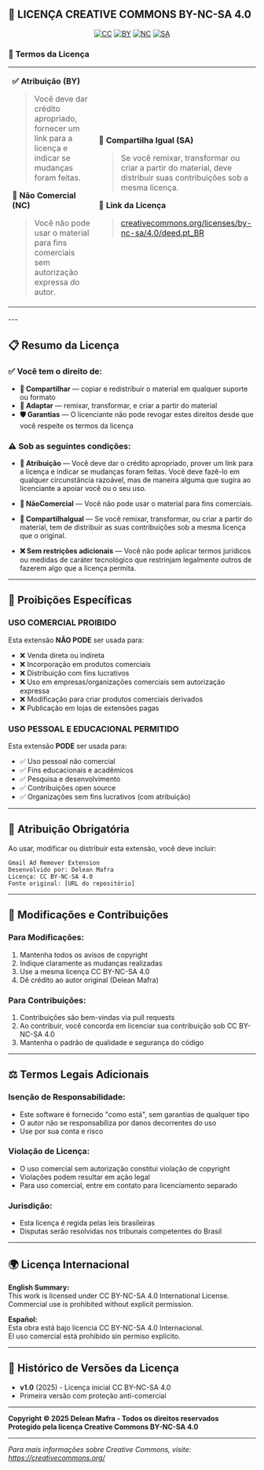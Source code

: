 ## 📄 **LICENÇA CREATIVE COMMONS BY-NC-SA 4.0**

<div align="center">

[![CC](https://mirrors.creativecommons.org/presskit/icons/cc.svg)](https://creativecommons.org/licenses/by-nc-sa/4.0/)
[![BY](https://mirrors.creativecommons.org/presskit/icons/by.svg)](https://creativecommons.org/licenses/by-nc-sa/4.0/)
[![NC](https://mirrors.creativecommons.org/presskit/icons/nc.svg)](https://creativecommons.org/licenses/by-nc-sa/4.0/)
[![SA](https://mirrors.creativecommons.org/presskit/icons/sa.svg)](https://creativecommons.org/licenses/by-nc-sa/4.0/)

</div>

### 🔧 **Termos da Licença**

<table>
<tr>
<td width="50%">

**✅ Atribuição (BY)**
> Você deve dar crédito apropriado, fornecer um link para a licença e indicar se mudanças foram feitas.

**🚫 Não Comercial (NC)** 
> Você não pode usar o material para fins comerciais sem autorização expressa do autor.

</td>
<td width="50%">

**🔄 Compartilha Igual (SA)**
> Se você remixar, transformar ou criar a partir do material, deve distribuir suas contribuições sob a mesma licença.

**🔗 Link da Licença**
> [creativecommons.org/licenses/by-nc-sa/4.0/deed.pt_BR](https://creativecommons.org/licenses/by-nc-sa/4.0/deed.pt_BR)

</td>
</tr>
</table>
---

## 📋 Resumo da Licença

### ✅ **Você tem o direito de:**

- **🔄 Compartilhar** — copiar e redistribuir o material em qualquer suporte ou formato
- **🔧 Adaptar** — remixar, transformar, e criar a partir do material
- **🛡️ Garantias** — O licenciante não pode revogar estes direitos desde que você respeite os termos da licença

### ⚠️ **Sob as seguintes condições:**

- **👤 Atribuição** — Você deve dar o crédito apropriado, prover um link para a licença e indicar se mudanças foram feitas. Você deve fazê-lo em qualquer circunstância razoável, mas de maneira alguma que sugira ao licenciante a apoiar você ou o seu uso.

- **🚫 NãoComercial** — Você não pode usar o material para fins comerciais.

- **🔄 CompartilhaIgual** — Se você remixar, transformar, ou criar a partir do material, tem de distribuir as suas contribuições sob a mesma licença que o original.

- **❌ Sem restrições adicionais** — Você não pode aplicar termos jurídicos ou medidas de caráter tecnológico que restrinjam legalmente outros de fazerem algo que a licença permita.

---

## 🚫 Proibições Específicas

### **USO COMERCIAL PROIBIDO**
Esta extensão **NÃO PODE** ser usada para:
- ❌ Venda direta ou indireta
- ❌ Incorporação em produtos comerciais
- ❌ Distribuição com fins lucrativos
- ❌ Uso em empresas/organizações comerciais sem autorização expressa
- ❌ Modificação para criar produtos comerciais derivados
- ❌ Publicação em lojas de extensões pagas

### **USO PESSOAL E EDUCACIONAL PERMITIDO**
Esta extensão **PODE** ser usada para:
- ✅ Uso pessoal não comercial
- ✅ Fins educacionais e acadêmicos
- ✅ Pesquisa e desenvolvimento
- ✅ Contribuições open source
- ✅ Organizações sem fins lucrativos (com atribuição)

---

## 📝 Atribuição Obrigatória

Ao usar, modificar ou distribuir esta extensão, você deve incluir:

```
Gmail Ad Remover Extension
Desenvolvido por: Delean Mafra
Licença: CC BY-NC-SA 4.0
Fonte original: [URL do repositório]
```

---

## 🔧 Modificações e Contribuições

### **Para Modificações:**
1. Mantenha todos os avisos de copyright
2. Indique claramente as mudanças realizadas
3. Use a mesma licença CC BY-NC-SA 4.0
4. Dê crédito ao autor original (Delean Mafra)

### **Para Contribuições:**
1. Contribuições são bem-vindas via pull requests
2. Ao contribuir, você concorda em licenciar sua contribuição sob CC BY-NC-SA 4.0
3. Mantenha o padrão de qualidade e segurança do código

---

## ⚖️ Termos Legais Adicionais

### **Isenção de Responsabilidade:**
- Este software é fornecido "como está", sem garantias de qualquer tipo
- O autor não se responsabiliza por danos decorrentes do uso
- Use por sua conta e risco

### **Violação de Licença:**
- O uso comercial sem autorização constitui violação de copyright
- Violações podem resultar em ação legal
- Para uso comercial, entre em contato para licenciamento separado

### **Jurisdição:**
- Esta licença é regida pelas leis brasileiras
- Disputas serão resolvidas nos tribunais competentes do Brasil

---

## 🌍 Licença Internacional

**English Summary:**  
This work is licensed under CC BY-NC-SA 4.0 International License.  
Commercial use is prohibited without explicit permission.

**Español:**  
Esta obra está bajo licencia CC BY-NC-SA 4.0 Internacional.  
El uso comercial está prohibido sin permiso explícito.

---

## 📅 Histórico de Versões da Licença

- **v1.0** (2025) - Licença inicial CC BY-NC-SA 4.0
- Primeira versão com proteção anti-comercial

---

**Copyright © 2025 Delean Mafra - Todos os direitos reservados**  
**Protegido pela licença Creative Commons BY-NC-SA 4.0**

---


*Para mais informações sobre Creative Commons, visite: https://creativecommons.org/*


